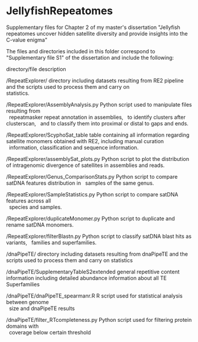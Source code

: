 # JellyfishRepeatomes
Supplementary files for Chapter 2 of my master's dissertation "Jellyfish repeatomes uncover hidden satellite diversity and provide insights into the C-value enigma"


﻿The files and directories included in this folder correspond to "Supplementary file S1" of the dissertation
 and include the following:

directory/file			                    		description

/RepeatExplorer/			                directory including datasets resulting from RE2 pipeline                    
                                         		and the scripts used to process them and carry on                      
                                        		statistics.
                                        		
/RepeatExplorer/AssemblyAnalysis.py     		Python script used to manipulate files resulting from  
                                        		repeatmasker repeat annotation in assemblies, 
                                        		to identify clusters after clusterscan,
                                        		and to classify them into proximal or distal to
                                        		gaps and ends.
						
/RepeatExplorer/ScyphoSat_table 		      	table containing all information regarding satellite
				                       	monomers obtained with RE2, including manual curation   
                               	  	     	 	information, classification and sequence information.

/RepeatExplorer/assemblySat_plots.py 			Python script to plot the distribution of intragenomic
					               	divergence of satellites in assemblies and reads.

/RepeatExplorer/Genus_ComparisonStats.py		Python script to compare satDNA features distribution in 
                                         		samples of the same genus.

/RepeatExplorer/SampleStatistics.py	    		Python script to compare satDNA features across all  
                                        		species and samples.
                                            
/RepeatExplorer/duplicateMonomer.py     		Python script to duplicate and rename satDNA monomers.

/RepeatExplorer/filterBlastn.py         		Python script to classify satDNA blast hits as variants, 
                                        		families and superfamilies.

/dnaPipeTE/		            		        directory including datasets resulting from dnaPipeTE and 
                                        		the scripts used to process them and carry on statistics 
		  
/dnaPipeTE/SupplementaryTableS2extended 		general repetitive content information including
					                detailed abundance information about all TE Superfamilies
						
/dnaPipeTE/dnaPipeTE_spearmanr.R	      		R script used for statistical analysis between genome      
                                        		size and dnaPipeTE results		

/dnaPipeTE/filter_RTcompleteness.py	    		Python script used for filtering protein domains with  
                                        		coverage below certain threshold
